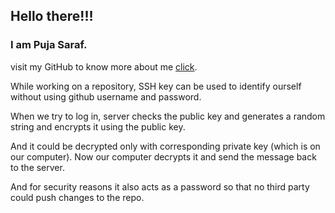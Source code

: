 ## Hello there!!!

### I am Puja Saraf.

visit my GitHub to know more about me <a href = "https://github.com/Puja-Saraf">click</a>.




While working on a repository, SSH key can be used to identify ourself without using github username and password.




When we try to log in, server checks the public key and generates a random string and encrypts it using the public key.

And it could be decrypted only with corresponding private key (which is on our computer). Now our computer decrypts it and send the message back to the server.




And for security reasons it also acts as a password so that no third party could push changes to the repo.